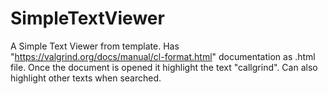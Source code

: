 # SimpleTextViewer
A Simple Text Viewer from template.
Has "https://valgrind.org/docs/manual/cl-format.html" documentation as .html file. 
Once the document is opened it highlight the text "callgrind". 
Can also highlight other texts when searched. 
